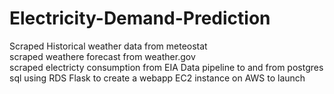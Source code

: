 # Electricity-Demand-Prediction
Scraped Historical weather data from meteostat\
scraped weathere forecast from weather.gov\
scraped electricty consumption from EIA
Data pipeline to and from postgres sql using RDS
Flask to create a webapp
EC2 instance on AWS to launch
